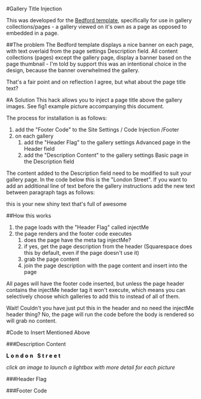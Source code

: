 #Gallery Title Injection

This was developed for the [Bedford template](https://bedford-demo.squarespace.com), specifically for use in gallery collections/pages - a gallery viewed on it's own as a page as opposed to embedded in a page.

##The problem
The Bedford template displays a nice banner on each page, with text overlaid from the page settings Description field. All content collections (pages) except the gallery page, display a banner based on the page thumbnail - I'm told by support this was an intentional choice in the design, because the banner overwhelmed the gallery.

That's a fair point and on reflection I agree, but what about the page title text?

#A Solution
This hack allows you to inject a page title above the gallery images. See fig1 example picture accompanying this document.

The process for installation is as follows:

1. add the "Footer Code" to the Site Settings / Code Injection /Footer
2. on each gallery
	1. add the "Header Flag" to the gallery settings Advanced page in the Header field
	2. add the "Description Content" to the gallery settings Basic page in the Description field

The content added to the Description field need to be modified to suit your gallery page. In the code below this is the "London Street". If you want to add an additional line of text before the gallery instructions add the new text between paragraph tags as follows:
	<p>this is your new shiny text that's full of awesome</p>

##How this works
1. the page loads with the "Header Flag" called injectMe
2. the page renders and the footer code executes
	1. does the page have the meta tag injectMe?
	2. if yes, get the page description from the header (Squarespace does this by default, even if the page doesn't use it)
	3. grab the page content
	4. join the page description with the page content and insert into the page

All pages will have the footer code inserted, but unless the page header contains the injectMe header tag it won't execute, which means you can selectively choose which galleries to add this to instead of all of them.

Wait! Couldn't you have just put this in the header and no need the injectMe header thing? No, the page will run the code before the body is rendered so will grab no content.

#Code to Insert Mentioned Above

###Description Content
	<div class="desc-wrapper"><p>
	<strong class="data-shrink-ready" data-shrink-original-spacing="4" data-shrink-original-size="68" style="letter-spacing: 4px; color: rgb(0, 0, 0);">
	London Street
	</strong></p></div>
	<p><i>
	click an image to launch a lightbox with more detail for each picture
	</i><p> 

###Header Flag
	<meta itemprop="injectMe" content="yes"/>

###Footer Code
	<script>
		var metas = document.getElementsByTagName('meta');
		var bodyGrab = "";
		var result = "";
		var ml = metas.length;
	
	
		for (x=0; x<ml; x++) {
			if (metas[x].getAttribute("itemprop") == "injectMe") {
				for (y=0; y<ml; y++) {
					if (metas[y].getAttribute("itemprop") == "description") {
						result = metas[y].getAttribute("content");
						bodyGrab = document.getElementById("content").innerHTML;
						document.getElementById("content").innerHTML = result + bodyGrab;
						break;
					}
				}
				break;
			}
		}
	</script>
